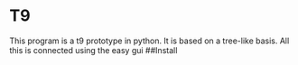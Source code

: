 # T9
This program is a t9 prototype in python. It is based on a tree-like basis. All this is connected using the easy gui
##Install
